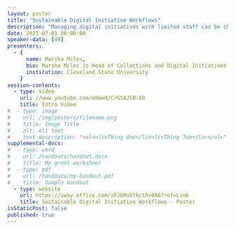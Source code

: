 ```yaml
---
layout: poster
title: "Sustainable Digital Initiative Workflows"
description: "Managing digital initiatives with limited staff can be challenging. Learn how a mid-sized university applied technical services librarians’ metadata expertise, liaison librarians’ relationships with faculty and knowledge of subject areas, and systems staffs’ technical expertise to make the process more efficient and sustainable. Find out how interdepartmental collaboration and implementation of time-saving scripts and free tools worked well and where there are still opportunities for improvement."
date: 2021-07-01 08:00:00
speaker-data: [49]
presenters:
  - {
      name: Marsha Miles,
      bio: Marsha Miles is Head of Collections and Digital Initiatives at Cleveland State University. She holds a Master in Library and Information Science degree from Kent State University. She oversees the Collections and Resource Management unit of the Michael Schwartz Library which includes acquisitions, cataloging, collection management, digital initiatives, donations, electronic resources, government documents, knowledge-bases, serials, systems and the Department of Special Collections. Marsha’s research interests include digital libraries, metadata, and scholarly communication.,
      institution: Cleveland State University
    }
session-contents:
  - type: video
    url: //www.youtube.com/embed/CrGtAJhB-k0
    title: Intro Video
#  - type: image
#    url: /img/posters/filename.png
#    title: Image Title
#    alt: Alt text
#    text-description: "<ol><li>Thing One</li><li>Thing Two</li></ol>"
supplemental-docs:
#  - type: word
#    url: /handouts/handout.docx
#    title: My great worksheet
#  - type: pdf
#    url: /handouts/my-handout.pdf
#    title: Sample Handout
  - type: website
    url: https://sway.office.com/xFJGMuXtkcthv0A6?ref=Link
    title: Sustainable Digital Initiative Workflows - Poster
isStaticPost: false
published: true
---
```

